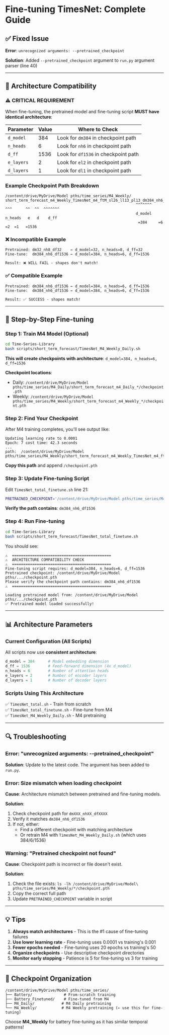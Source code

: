 # Fine-tuning TimesNet: Complete Guide

## ✅ Fixed Issue

**Error**: `unrecognized arguments: --pretrained_checkpoint`

**Solution**: Added `--pretrained_checkpoint` argument to `run.py` argument parser (line 40)

---

## 🔧 Architecture Compatibility

### ⚠️ CRITICAL REQUIREMENT

When fine-tuning, the pretrained model and fine-tuning script **MUST have identical architecture**:

| Parameter | Value | Where to Check |
|-----------|-------|----------------|
| `d_model` | 384 | Look for `dm384` in checkpoint path |
| `n_heads` | 6 | Look for `nh6` in checkpoint path |
| `d_ff` | 1536 | Look for `df1536` in checkpoint path |
| `e_layers` | 2 | Look for `el2` in checkpoint path |
| `d_layers` | 1 | Look for `dl1` in checkpoint path |

### Example Checkpoint Path Breakdown

```
/content/drive/MyDrive/Model pths/time_series/M4_Weekly/
short_term_forecast_m4_Weekly_TimesNet_m4_ftM_sl26_ll13_pl13_dm384_nh6_el2_dl1_df1536_expand2_dc4_fc3_ebtimeF_dtTrue_Exp_0/checkpoint.pth
                                                          ^^^^^^^   ^^^      ^^  ^^  ^^^^^^^
                                                          d_model  n_heads   e   d    d_ff
                                                           =384     =6      =2  =1   =1536
```

### ❌ Incompatible Example

```
Pretrained: dm32_nh8_df32    ← d_model=32, n_heads=8, d_ff=32
Fine-tune:  dm384_nh6_df1536 ← d_model=384, n_heads=6, d_ff=1536

Result: ❌ WILL FAIL - shapes don't match!
```

### ✅ Compatible Example

```
Pretrained: dm384_nh6_df1536 ← d_model=384, n_heads=6, d_ff=1536
Fine-tune:  dm384_nh6_df1536 ← d_model=384, n_heads=6, d_ff=1536

Result: ✅ SUCCESS - shapes match!
```

---

## 🚀 Step-by-Step Fine-tuning

### Step 1: Train M4 Model (Optional)

```bash
cd Time-Series-Library
bash scripts/short_term_forecast/TimesNet_M4_Weekly_Daily.sh
```

**This will create checkpoints with architecture**: `d_model=384, n_heads=6, d_ff=1536`

**Checkpoint locations**:
- Daily: `/content/drive/MyDrive/Model pths/time_series/M4_Daily/short_term_forecast_m4_Daily_*/checkpoint.pth`
- Weekly: `/content/drive/MyDrive/Model pths/time_series/M4_Weekly/short_term_forecast_m4_Weekly_*/checkpoint.pth`

### Step 2: Find Your Checkpoint

After M4 training completes, you'll see output like:

```
Updating learning rate to 0.0001
Epoch: 7 cost time: 42.3 seconds
...
path:  /content/drive/MyDrive/Model pths/time_series/M4_Weekly/short_term_forecast_m4_Weekly_TimesNet_m4_ftM_sl26_ll13_pl13_dm384_nh6_el2_dl1_df1536_expand2_dc4_fc3_ebtimeF_dtTrue_Exp_0
```

**Copy this path** and append `/checkpoint.pth`

### Step 3: Update Fine-tuning Script

Edit `TimesNet_total_finetune.sh` line 21:

```bash
PRETRAINED_CHECKPOINT='/content/drive/MyDrive/Model pths/time_series/M4_Weekly/short_term_forecast_m4_Weekly_TimesNet_m4_ftM_sl26_ll13_pl13_dm384_nh6_el2_dl1_df1536_expand2_dc4_fc3_ebtimeF_dtTrue_Exp_0/checkpoint.pth'
```

**Verify the path contains**: `dm384_nh6_df1536`

### Step 4: Run Fine-tuning

```bash
cd Time-Series-Library
bash scripts/short_term_forecast/TimesNet_total_finetune.sh
```

You should see:

```
⚠️  ============================================
⚠️  ARCHITECTURE COMPATIBILITY CHECK
⚠️  ============================================
Fine-tuning script requires: d_model=384, n_heads=6, d_ff=1536
Pretrained checkpoint: /content/drive/MyDrive/Model pths/.../checkpoint.pth
Please verify the checkpoint path contains: dm384_nh6_df1536
⚠️  ============================================

Loading pretrained model from: /content/drive/MyDrive/Model pths/.../checkpoint.pth
✅ Pretrained model loaded successfully!
```

---

## 📊 Architecture Parameters

### Current Configuration (All Scripts)

All scripts now use **consistent architecture**:

```python
d_model = 384      # Model embedding dimension
d_ff = 1536        # Feed-forward dimension (4x d_model)
n_heads = 6        # Number of attention heads
e_layers = 2       # Number of encoder layers
d_layers = 1       # Number of decoder layers
```

### Scripts Using This Architecture

✅ `TimesNet_total.sh` - Train from scratch  
✅ `TimesNet_total_finetune.sh` - Fine-tune from M4  
✅ `TimesNet_M4_Weekly_Daily.sh` - M4 pretraining  

---

## 🔍 Troubleshooting

### Error: "unrecognized arguments: --pretrained_checkpoint"

**Solution**: Update to the latest code. The argument has been added to `run.py`.

### Error: Size mismatch when loading checkpoint

**Cause**: Architecture mismatch between pretrained and fine-tuning models.

**Solution**: 
1. Check checkpoint path for `dmXXX_nhXX_dfXXXX`
2. Verify it matches `dm384_nh6_df1536`
3. If not, either:
   - Find a different checkpoint with matching architecture
   - Or retrain M4 with `TimesNet_M4_Weekly_Daily.sh` (which uses 384/6/1536)

### Warning: "Pretrained checkpoint not found"

**Cause**: Checkpoint path is incorrect or file doesn't exist.

**Solution**: 
1. Check the file exists: `ls -lh /content/drive/MyDrive/Model\ pths/time_series/M4_Weekly/*/checkpoint.pth`
2. Copy the correct full path
3. Update `PRETRAINED_CHECKPOINT` variable in script

---

## 💡 Tips

1. **Always match architectures** - This is the #1 cause of fine-tuning failures
2. **Use lower learning rate** - Fine-tuning uses 0.0001 vs training's 0.001
3. **Fewer epochs needed** - Fine-tuning uses 20 epochs vs training's 50
4. **Organize checkpoints** - Use descriptive checkpoint directories
5. **Monitor early stopping** - Patience is 5 for fine-tuning vs 3 for training

---

## 📁 Checkpoint Organization

```
/content/drive/MyDrive/Model pths/time_series/
├── Battery/              # From-scratch training
├── Battery_Finetuned/    # Fine-tuned from M4
├── M4_Daily/            # M4 Daily pretraining
└── M4_Weekly/           # M4 Weekly pretraining (← use this for fine-tuning)
```

Choose **M4_Weekly** for battery fine-tuning as it has similar temporal patterns!

